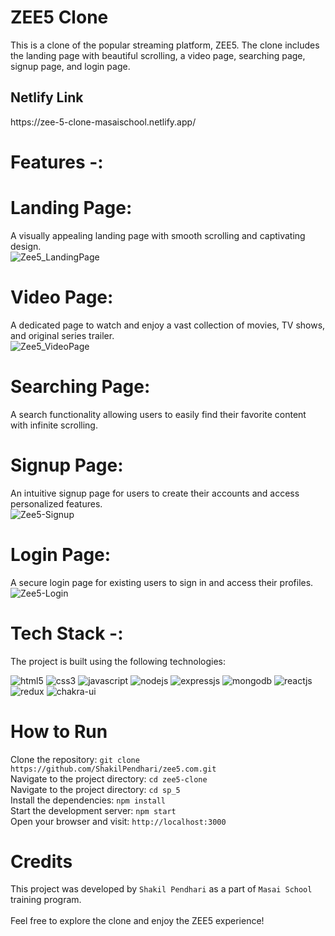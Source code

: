 # ZEE5 Clone
This is a clone of the popular streaming platform, ZEE5. The clone includes the landing page with beautiful scrolling, a video page, searching page, signup page, and login page. <br/>
<h2>Netlify Link</h2>  https://zee-5-clone-masaischool.netlify.app/  <br/>

# Features -:

# Landing Page:
A visually appealing landing page with smooth scrolling and captivating design. <br/>
![Zee5_LandingPage](https://github.com/ShakilPendhari/zee5.com/assets/107555598/f774081b-4e85-4f17-bad3-2c983b4f1ef8)


# Video Page:
A dedicated page to watch and enjoy a vast collection of movies, TV shows, and original series trailer. <br/>
![Zee5_VideoPage](https://github.com/ShakilPendhari/zee5.com/assets/107555598/fa505833-b9eb-4262-9096-1490ed037095)


# Searching Page: 
A search functionality allowing users to easily find their favorite content with infinite scrolling. <br/>


# Signup Page: 
An intuitive signup page for users to create their accounts and access personalized features. <br/>
![Zee5-Signup](https://github.com/ShakilPendhari/zee5.com/assets/107555598/f70201cd-86ad-4a52-9ff8-37c2defcdfdf)



# Login Page:
A secure login page for existing users to sign in and access their profiles.<br/>
![Zee5-Login](https://github.com/ShakilPendhari/zee5.com/assets/107555598/3df72e81-4110-4584-bbfe-f62366c97648)



# Tech Stack -:<br/>
The project is built using the following technologies:
<p >
    <img src="https://img.shields.io/badge/HTML5-E34F26?style=for-the-badge&logo=html5&logoColor=white" alt="html5" />
    <img src="https://img.shields.io/badge/CSS3-1572B6?style=for-the-badge&logo=css3&logoColor=white" alt="css3" /> 
    <img src="https://img.shields.io/badge/JavaScript-323330?style=for-the-badge&logo=javascript&logoColor=F7DF1E" alt="javascript" />
    <img src="https://img.shields.io/badge/Node.js-339933?style=for-the-badge&logo=nodedotjs&logoColor=white" alt="nodejs" />
    <img src="https://img.shields.io/badge/Express.js-000000?style=for-the-badge&logo=express&logoColor=white" alt="expressjs" />
    <img src="https://img.shields.io/badge/MongoDB-4EA94B?style=for-the-badge&logo=mongodb&logoColor=white" alt="mongodb" />
    <img src="https://img.shields.io/badge/React-20232A?style=for-the-badge&logo=react&logoColor=61DAFB" alt="reactjs" />
    <img src="https://img.shields.io/badge/Redux-593D88?style=for-the-badge&logo=redux&logoColor=white" alt="redux" /> 
    <img src="https://img.shields.io/badge/Chakra%20UI-3bc7bd?style=for-the-badge&logo=chakraui&logoColor=white" alt="chakra-ui" />
</p>

# How to Run <br/>
Clone the repository:   ``` git clone https://github.com/ShakilPendhari/zee5.com.git ``` <br/>
Navigate to the project directory:   ``` cd zee5-clone ``` <br/>
Navigate to the project directory:   ``` cd sp_5 ``` <br/>
Install the dependencies:   ``` npm install ``` <br/>
Start the development server:   ``` npm start ``` <br/>
Open your browser and visit:   ``` http://localhost:3000 ``` <br/>

# Credits <br/>
This project was developed by ```Shakil Pendhari``` as a part of ```Masai School``` training program.
<br/><br/>
Feel free to explore the clone and enjoy the ZEE5 experience!

